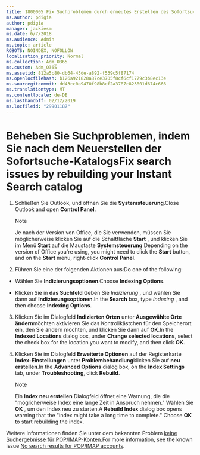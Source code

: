 ```yaml
---
title: 1800005 Fix Suchproblemen durch erneutes Erstellen des Sofortsuche-Katalogs
ms.author: pdigia
author: pdigia
manager: jackiesm
ms.date: 6/7/2018
ms.audience: Admin
ms.topic: article
ROBOTS: NOINDEX, NOFOLLOW
localization_priority: Normal
ms.collection: Adm_O365
ms.custom: Adm_O365
ms.assetid: 812a5c80-db64-43de-a892-f539c5f87174
ms.openlocfilehash: b126a921828a87ce3705f8cf6cf1779c3b8ec13e
ms.sourcegitcommit: dd43cc0a9470f98b8ef2a3787c823801d674c666
ms.translationtype: MT
ms.contentlocale: de-DE
ms.lasthandoff: 02/12/2019
ms.locfileid: "29901187"
---
```

# <a name="fix-search-issues-by-rebuilding-your-instant-search-catalog"></a><span data-ttu-id="dd80e-102">Beheben Sie Suchproblemen, indem Sie nach dem Neuerstellen der Sofortsuche-Katalogs</span><span class="sxs-lookup"><span data-stu-id="dd80e-102">Fix search issues by rebuilding your Instant Search catalog</span></span>

1. <span data-ttu-id="dd80e-103">Schließen Sie Outlook, und öffnen Sie die **Systemsteuerung**.</span><span class="sxs-lookup"><span data-stu-id="dd80e-103">Close Outlook and open **Control Panel**.</span></span>
    
    > [!NOTE]
    > <span data-ttu-id="dd80e-104">Je nach der Version von Office, die Sie verwenden, müssen Sie möglicherweise klicken Sie auf die Schaltfläche **Start** , und klicken Sie im Menü **Start** auf die Maustaste **Systemsteuerung**.</span><span class="sxs-lookup"><span data-stu-id="dd80e-104">Depending on the version of Office you're using, you might need to click the **Start** button, and on the **Start** menu, right-click **Control Panel**.</span></span> 
  
2. <span data-ttu-id="dd80e-105">Führen Sie eine der folgenden Aktionen aus:</span><span class="sxs-lookup"><span data-stu-id="dd80e-105">Do one of the following:</span></span>
    
  - <span data-ttu-id="dd80e-106">Wählen Sie **Indizierungsoptionen**.</span><span class="sxs-lookup"><span data-stu-id="dd80e-106">Choose **Indexing Options**.</span></span>
    
  - <span data-ttu-id="dd80e-107">Klicken Sie in **das Suchfeld** Geben Sie *Indizierung* , und wählen Sie dann auf **Indizierungsoptionen**.</span><span class="sxs-lookup"><span data-stu-id="dd80e-107">In the **Search** box, type  *Indexing*  , and then choose **Indexing Options**.</span></span>
    
3. <span data-ttu-id="dd80e-108">Klicken Sie im Dialogfeld **Indizierten Orten** unter **Ausgewählte Orte ändern**möchten aktivieren Sie das Kontrollkästchen für den Speicherort ein, den Sie ändern möchten, und klicken Sie dann auf **OK**.</span><span class="sxs-lookup"><span data-stu-id="dd80e-108">In the **Indexed Locations** dialog box, under **Change selected locations**, select the check box for the location you want to modify, and then click **OK**.</span></span>
    
4. <span data-ttu-id="dd80e-109">Klicken Sie im Dialogfeld **Erweiterte Optionen** auf der Registerkarte **Index-Einstellungen** unter **Problembehandlung**klicken Sie auf **neu erstellen**.</span><span class="sxs-lookup"><span data-stu-id="dd80e-109">In the **Advanced Options** dialog box, on the **Index Settings** tab, under **Troubleshooting**, click **Rebuild**.</span></span>
    
    > [!NOTE]
    > <span data-ttu-id="dd80e-p101">Ein **Index neu erstellen** Dialogfeld öffnet eine Warnung, die die "möglicherweise Index eine lange Zeit in Anspruch nehmen." Wählen Sie **OK** , um den Index neu zu starten.</span><span class="sxs-lookup"><span data-stu-id="dd80e-p101">A **Rebuild Index** dialog box opens warning that the "index might take a long time to complete." Choose **OK** to start rebuilding the index.</span></span> 
  
<span data-ttu-id="dd80e-112">Weitere Informationen finden Sie unter dem bekannten Problem [keine Suchergebnisse für POP/IMAP-Konten](https://support.office.com/article/51c9d2c7-a3db-4358-afdf-50d3a9e57039.aspx).</span><span class="sxs-lookup"><span data-stu-id="dd80e-112">For more information, see the known issue [No search results for POP/IMAP accounts](https://support.office.com/article/51c9d2c7-a3db-4358-afdf-50d3a9e57039.aspx).</span></span>
  

